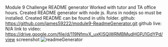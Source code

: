 Module 9 Challenge README generator
Worked with tutor and TA office hours.
Created README generator with node js.
Runs in nodejs so must be installed.
Created README can be found in utils folder.
github: https://github.com/james59222/module9-ReadmeGenerator.git
github live: N/A
link to video: https://drive.google.com/file/d/119NfmvX_uxKISQjWRMBMudHGPJ1GdYPd/view
screenshot ![readmeGenerator](https://user-images.githubusercontent.com/65635308/231028685-4b8f1983-017c-4086-b049-64032a74a0a9.png)
